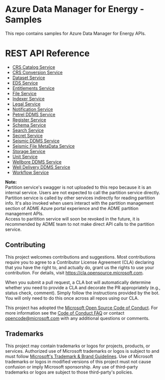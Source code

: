 # Azure Data Manager for Energy - Samples

This repo contains samples for Azure Data Manager for Energy APIs.

# REST API Reference

* [CRS Catalog Service](/adme-samples/rest-apis/index.html?page=/adme-samples/rest-apis/M23/crs_catalog_v3_openapi.yaml)
* [CRS Conversion Service](/adme-samples/rest-apis/index.html?page=/adme-samples/rest-apis/M23/crs_converter_openapi.yaml)
* [Dataset Service](/adme-samples/rest-apis/index.html?page=/adme-samples/rest-apis/M23/dataset_openapi.yaml)
* [EDS Service](/adme-samples/rest-apis/index.html?page=/adme-samples/rest-apis/M23/eds_openapi.yaml)
* [Entitlements Service](/adme-samples/rest-apis/index.html?page=/adme-samples/rest-apis/M23/entitlements_openapi.yaml)
* [File Service](/adme-samples/rest-apis/index.html?page=/adme-samples/rest-apis/M23/file_service_openapi.yaml)
* [Indexer Service](/adme-samples/rest-apis/index.html?page=/adme-samples/rest-apis/M23/indexer_openapi.yaml)
* [Legal Service](/adme-samples/rest-apis/index.html?page=/adme-samples/rest-apis/M23/compliance_openapi.yaml)
* [Notification Service](/adme-samples/rest-apis/index.html?page=/adme-samples/rest-apis/M23/notification_openapi.yaml)
* [Petrel DDMS Service](/adme-samples/rest-apis/index.html?page=/adme-samples/rest-apis/M23/petrel_ddms_openapi.yaml)
* [Register Service](/adme-samples/rest-apis/index.html?page=/adme-samples/rest-apis/M23/register_openapi.yaml)
* [Schema Service](/adme-samples/rest-apis/index.html?page=/adme-samples/rest-apis/M23/schema_openapi.yaml)
* [Search Service](/adme-samples/rest-apis/index.html?page=/adme-samples/rest-apis/M23/search_openapi.yaml)
* [Secret Service](/adme-samples/rest-apis/index.html?page=/adme-samples/rest-apis/M23/secret_openapi.yaml)
* [Seismic DDMS Service](/adme-samples/rest-apis/index.html?page=/adme-samples/rest-apis/M23/seismic_ddms_openapi.yaml)
* [Seismic File MetaData Service](/adme-samples/rest-apis/index.html?page=/adme-samples/rest-apis/M23/seismic_file_metadata_openapi.yaml)
* [Storage Service](/adme-samples/rest-apis/index.html?page=/adme-samples/rest-apis/M23/storage_openapi.yaml)
* [Unit Service](/adme-samples/rest-apis/index.html?page=/adme-samples/rest-apis/M23/unit_openapi.yaml)
* [Wellbore DDMS Service](/adme-samples/rest-apis/index.html?page=/adme-samples/rest-apis/M23/wellbore_ddms_openapi.yaml)
* [Well Delivery DDMS Service](/adme-samples/rest-apis/index.html?page=/adme-samples/rest-apis/M23/welldelivery_ddms_openapi.yaml)
* [Workflow Service](/adme-samples/rest-apis/index.html?page=/adme-samples/rest-apis/M23/ingestion_worflow_openapi.yaml)

**Note:** \
Partition service's swagger is not uploaded to this repo because it is an internal service. Users are not expected to call the partition service directly. Partition service is called by other services indirectly for reading partition info. It's also invoked when users interact with the partition management section of ADME Azure portal experience and the ADME partition management APIs.\
Access to paritition service will soon be revoked in the future, it is recommended by ADME team to not make direct API calls to the partition service.

## Contributing

This project welcomes contributions and suggestions.  Most contributions require you to agree to a
Contributor License Agreement (CLA) declaring that you have the right to, and actually do, grant us
the rights to use your contribution. For details, visit https://cla.opensource.microsoft.com.

When you submit a pull request, a CLA bot will automatically determine whether you need to provide
a CLA and decorate the PR appropriately (e.g., status check, comment). Simply follow the instructions
provided by the bot. You will only need to do this once across all repos using our CLA.

This project has adopted the [Microsoft Open Source Code of Conduct](https://opensource.microsoft.com/codeofconduct/).
For more information see the [Code of Conduct FAQ](https://opensource.microsoft.com/codeofconduct/faq/) or
contact [opencode@microsoft.com](mailto:opencode@microsoft.com) with any additional questions or comments.

## Trademarks

This project may contain trademarks or logos for projects, products, or services. Authorized use of Microsoft
trademarks or logos is subject to and must follow
[Microsoft's Trademark & Brand Guidelines](https://www.microsoft.com/en-us/legal/intellectualproperty/trademarks/usage/general).
Use of Microsoft trademarks or logos in modified versions of this project must not cause confusion or imply Microsoft sponsorship.
Any use of third-party trademarks or logos are subject to those third-party's policies.
